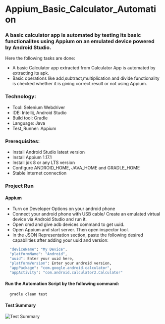 # Appium_Basic_Calculator_Automation

### A basic calculator app is automated by testing its basic functionalites using Appium on an emulated device powered by Android Studio.

Here the following tasks are done:

* A basic Calculator app extracted from Calculator App is automated by extracting its apk.
* Basic operations like add,subtract,multiplication and divide functionality is checked whether it is giving correct result or not using Appium.

### Technology:
* Tool: Selenium Webdriver
* IDE: Intellij, Android Studio
* Build tool: Gradle
* Language: Java
* Test_Runner: Appium

### Prerequisites:
* Install Android Studio latest version
* Install Appium 1.17.1
* Install jdk 8 or any LTS version
* Configure ANDROID_HOME, JAVA_HOME and GRADLE_HOME
* Stable internet connection

### Project Run
#### Appium
* Turn on Developer Options on your android phone
* Connect your android phone with USB cable/ Create an emulated virtual device via Android Studio and run it.
* Open cmd and give adb devices command to get uuid.
* Open Appium and start server. Then open inspector tool.
* In the JSON Representation section, paste the following desired capabilities after adding your uuid and version:


```bash
  "deviceName": "My Device",
  "platformName": "Android",
  "uuid": Enter your uuid here,
  "platformVersion": Enter your android version,
  "appPackage": "com.google.android.calculator",
  "appActivity": "com.android.calculator2.Calculator"
```

#### Run the Automation Script by the following command:
```bash
  gradle clean test
```
#### Test Summary
![Test Summary](https://github.com/AbirHossenMunna/Appium_Basic_Calculator_Automation/assets/59090637/984c0d8a-f926-496c-ab36-e53d21a441c0)
